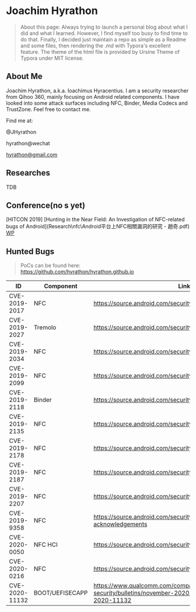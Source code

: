 # Joachim Hyrathon



> About this page: Always trying to launch a personal blog about what I did and what I learned. However, I find myself too busy to find time to do that. Finally, I decided just maintain a repo as simple as a Readme and some files, then rendering the .md with Typora's excellent feature. The theme of the html file is provided by Ursine Theme of Typora under MIT license.



## About Me

Joachim Hyrathon, a.k.a. Ioachimus Hyracentius. I am a security researcher from Qihoo 360, mainly focusing on Android related components. I have looked into some attack surfaces including NFC, Binder, Media Codecs and TrustZone. Feel free to contact me.



Find me at:

@JHyrathon

hyrathon@wechat

hyrathon@gmail.com



## Researches

TDB

## Conference(no s yet)

[HITCON 2019]  [Hunting in the Near Field: An Investigation of NFC-related bugs of Android](Research\nfc\Android平台上NFC相關漏洞的研究 - 趙奇.pdf)     [WP](Research\nfc\Whitepaper.pdf) 

## Hunted Bugs

> PoCs can be found here: https://github.com/hyrathon/hyrathon.github.io

| ID             | Component       | Link                                                         |
| -------------- | --------------- | ------------------------------------------------------------ |
| CVE-2019-2017  | NFC             | https://source.android.com/security/overview/acknowledgements |
| CVE-2019-2027  | Tremolo         | https://source.android.com/security/overview/acknowledgements |
| CVE-2019-2034  | NFC             | https://source.android.com/security/overview/acknowledgements |
| CVE-2019-2099  | NFC             | https://source.android.com/security/overview/acknowledgements |
| CVE-2019-2118  | Binder          | https://source.android.com/security/overview/acknowledgements |
| CVE-2019-2135  | NFC             | https://source.android.com/security/overview/acknowledgements |
| CVE-2019-2178  | NFC             | https://source.android.com/security/overview/acknowledgements |
| CVE-2019-2187  | NFC             | https://source.android.com/security/overview/acknowledgements |
| CVE-2019-2207  | NFC             | https://source.android.com/security/overview/acknowledgements |
| CVE-2019-9358  | NFC             | https://source.android.com/security/overview/release-acknowledgements |
| CVE-2020-0050  | NFC HCI         | https://source.android.com/security/overview/acknowledgements |
| CVE-2020-0216  | NFC             | https://source.android.com/security/overview/acknowledgements |
| CVE-2020-11132 | BOOT/UEFISECAPP | https://www.qualcomm.com/company/product-security/bulletins/november-2020-security-bulletin#_cve-2020-11132 |

